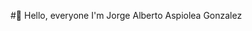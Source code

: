 #👋 Hello, everyone
I'm Jorge Alberto Aspiolea Gonzalez

<!---
aspio28/aspio28 is a ✨ special ✨ repository because its `README.md` (this file) appears on your GitHub profile.
You can click the Preview link to take a look at your changes.
--->
